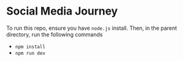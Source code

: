 # Social Media Journey

To run this repo, ensure you have `node.js` install. Then, in the parent directory, run the following commands

- `npm install`
- `npm run dev`


